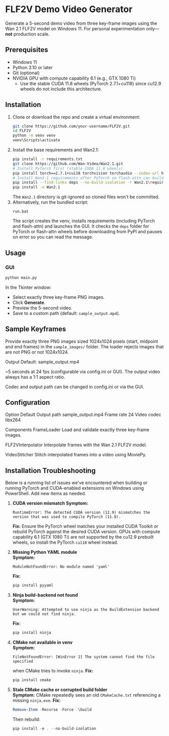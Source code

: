 # FLF2V Demo Video Generator

Generate a 5-second demo video from three key-frame images using the Wan 2.1 FLF2V model on Windows 11. For personal experimentation only—**not** production scale.

## Prerequisites

- Windows 11
- Python 3.10 or later
- Git (optional)
- NVIDIA GPU with compute capability 6.1 (e.g., GTX 1080 Ti)
  - Use the stable CUDA 11.8 wheels (PyTorch 2.7.1+cu118) since cu12.9 wheels do not include this architecture.

## Installation

1. Clone or download the repo and create a virtual environment:
   ```bash
   git clone https://github.com/your-username/FLF2V.git
   cd FLF2V
   python -m venv venv
   venv\Scripts\activate
   ```
2. Install the base requirements and Wan2.1:
   ```bash
   pip install -r requirements.txt
   git clone https://github.com/Wan-Video/Wan2.1.git
   # Install PyTorch first (stable CUDA 11.8 wheels)
   pip install torch==2.7.1+cu118 torchvision torchaudio --index-url https://download.pytorch.org/whl/cu118
   # Install Wan2.1 requirements after PyTorch so flash-attn can build
   pip install --find-links deps --no-build-isolation -r Wan2.1\requirements.txt
   pip install -e Wan2.1
   ```
   The `Wan2.1` directory is git-ignored so cloned files won't be committed.
3. Alternatively, run the bundled script:
   ```
   run.bat
   ```
   The script creates the venv, installs requirements (including PyTorch and flash-attn) and launches the GUI. It checks the `deps` folder for PyTorch or flash-attn wheels before downloading from PyPI and pauses on error so you can read the message.

## Usage


### GUI
```bash
python main.py
```
In the Tkinter window:

- Select exactly three key-frame PNG images.
- Click **Generate**.
- Preview the 5-second video.
- Save to a custom path (default: `sample_output.mp4`).

## Sample Keyframes
Provide exactly three PNG images sized 1024x1024 pixels (start, midpoint and end frames) in the `sample_images/` folder. The loader rejects images that are not PNG or not 1024x1024.

Output
Default: sample_output.mp4

~5 seconds at 24 fps (configurable via config.ini or GUI).
The output video always has a 1:1 aspect ratio.

Codec and output path can be changed in config.ini or via the GUI.

## Configuration
Option       Default
Output path  sample_output.mp4
Frame rate   24
Video codec  libx264

Components
FrameLoader
Load and validate exactly three key-frame images.

FLF2VInterpolator
Interpolate frames with the Wan 2.1 FLF2V model.

VideoStitcher
Stitch interpolated frames into a video using MoviePy.
## Installation Troubleshooting

Below is a running list of issues we've encountered when building or running PyTorch and CUDA-enabled extensions on Windows using PowerShell. Add new items as needed.

1. **CUDA version mismatch**
   **Symptom:**
   ```
   RuntimeError: The detected CUDA version (12.9) mismatches the version that was used to compile PyTorch (11.8).
   ```
   **Fix:** Ensure the PyTorch wheel matches your installed CUDA Toolkit or rebuild PyTorch against the desired CUDA version.
   GPUs with compute capability 6.1 (GTX 1080 Ti) are not supported by the cu12.9 prebuilt wheels, so install the PyTorch `cu118` wheel instead.

2. **Missing Python YAML module**  
   **Symptom:**
   ```
   ModuleNotFoundError: No module named 'yaml'
   ```
   **Fix:**
   ```powershell
   pip install pyyaml
   ```

3. **Ninja build-backend not found**  
   **Symptom:**
   ```
   UserWarning: Attempted to use ninja as the BuildExtension backend but we could not find ninja.
   ```
   **Fix:**
   ```powershell
   pip install ninja
   ```

4. **CMake not available in venv**  
   **Symptom:**
   ```
   FileNotFoundError: [WinError 2] The system cannot find the file specified
   ```
   when CMake tries to invoke `ninja`.
   **Fix:**
   ```powershell
   pip install cmake
   ```

5. **Stale CMake cache or corrupted build folder**  
   **Symptom:** CMake repeatedly sees an old `CMakeCache.txt` referencing a missing `ninja.exe`.
   **Fix:**
   ```powershell
   Remove-Item -Recurse -Force .\build
   ```
   Then rebuild:
   ```powershell
   pip install -e . --no-build-isolation
   ```

